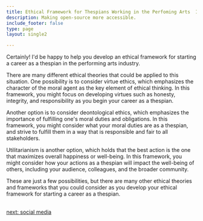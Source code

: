 ```yaml
---
title: Ethical Framework for Thespians Working in the Perfoming Arts  Industry
description: Making open-source more accessible.
include_footer: false
type: page
layout: single2

---
```


<p>
Certainly! I'd be happy to help you develop an ethical framework for starting a career as a thespian in the performing arts industry.

There are many different ethical theories that could be applied to this situation. One possibility is to consider virtue ethics, which emphasizes the character of the moral agent as the key element of ethical thinking. In this framework, you might focus on developing virtues such as honesty, integrity, and responsibility as you begin your career as a thespian.

Another option is to consider deontological ethics, which emphasizes the importance of fulfilling one's moral duties and obligations. In this framework, you might consider what your moral duties are as a thespian, and strive to fulfill them in a way that is responsible and fair to all stakeholders.

Utilitarianism is another option, which holds that the best action is the one that maximizes overall happiness or well-being. In this framework, you might consider how your actions as a thespian will impact the well-being of others, including your audience, colleagues, and the broader community.

These are just a few possibilities, but there are many other ethical theories and frameworks that you could consider as you develop your ethical framework for starting a career as a thespian.

<br>
<a href="https://workdojos.com/thespian/social">next: social media</a>
</p>